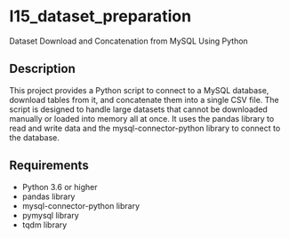 # I15_dataset_preparation
Dataset Download and Concatenation from MySQL Using Python

## Description

This project provides a Python script to connect to a MySQL database, download tables from it, and concatenate them into a single CSV file. The script is designed to handle large datasets that cannot be downloaded manually or loaded into memory all at once. It uses the pandas library to read and write data and the mysql-connector-python library to connect to the database.

## Requirements
  * Python 3.6 or higher
  * pandas library
  * mysql-connector-python library
  * pymysql library
  * tqdm library

